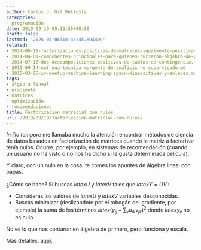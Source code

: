 ```yaml
---
author: Carlos J. Gil Bellosta
categories:
- programación
date: 2019-09-19 09:13:55+00:00
draft: false
lastmod: '2025-04-06T18:45:45.894409'
related:
- 2014-06-19-factorizaciones-positivas-de-matrices-igualmente-positivas.md
- 2014-04-01-componentes-principales-para-quienes-cursaron-algebra-de-primero-con-aprovechamiento.md
- 2014-07-16-dos-descomposiciones-positivas-de-tablas-de-contingencia.md
- 2015-09-14-nmf-una-tecnica-mergente-de-analisis-no-supervisado.md
- 2015-03-05-iv-meetup-machine-learning-spain-diapositivas-y-enlaces.md
tags:
- álgebra lineal
- gradiente
- matrices
- optimización
- recomendaciones
title: Factorización matricial con nulos
url: /2019/09/19/factorizacion-matricial-con-nulos/
---
```


_In illo tempore_ me llamaba mucho la atención encontrar métodos de ciencia de datos basados en factorización de matrices cuando la matriz a factorizar tenía nulos. Ocurre, por ejemplo, en sistemas de recomendación (cuando un usuario no ha visto o no nos ha dicho si le gusta determinada película).

Y claro, con un nulo en la cosa, te comes los apuntes de álgebra lineal con papas.

¿Cómo se hace? Si buscas $latex U$ y $latex V$ tales que $latex Y = UV^\prime$:

* Consideras los valores de $latex U$ y $latex V$ variables desconocidas.
* Buscas minimizar (deslizándote por el tobogán del gradiente, por ejemplo) la suma de los términos $latex \left(y_{ij} - \sum_k u_{ik} v_{jk}\right)^2$ donde $latex y_{ij}$ no es nulo.

No es lo que nos contaron en álgebra de primero, pero funciona y escala.

Más detalles, [aquí](http://gradientdescending.com/use-more-of-your-data-with-matrix-factorisation/).